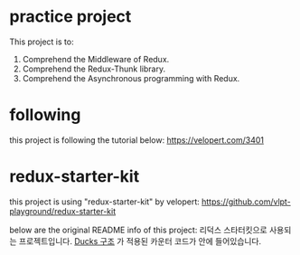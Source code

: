 # practice project

This project is to:
1. Comprehend the Middleware of Redux.
2. Comprehend the Redux-Thunk library.
3. Comprehend the Asynchronous programming with Redux.


# following

this project is following the tutorial below:
  https://velopert.com/3401


# redux-starter-kit

this project is using "redux-starter-kit" by velopert:
  https://github.com/vlpt-playground/redux-starter-kit

below are the original README info of this project:
  리덕스 스타터킷으로 사용되는 프로젝트입니다.
  [Ducks 구조](https://velopert.com/3358) 가 적용된 카운터 코드가 안에 들어있습니다.
